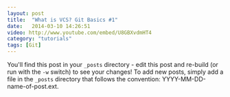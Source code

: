 ```yaml
---
layout: post
title:  "What is VCS? Git Basics #1"
date:   2014-03-10 14:26:51
video: http://www.youtube.com/embed/U8GBXvdmHT4
category: "tutorials"
tags: [Git]
---
```


You'll find this post in your `_posts` directory - edit this post and re-build (or run with the `-w` switch) to see your changes!
To add new posts, simply add a file in the `_posts` directory that follows the convention: YYYY-MM-DD-name-of-post.ext.

